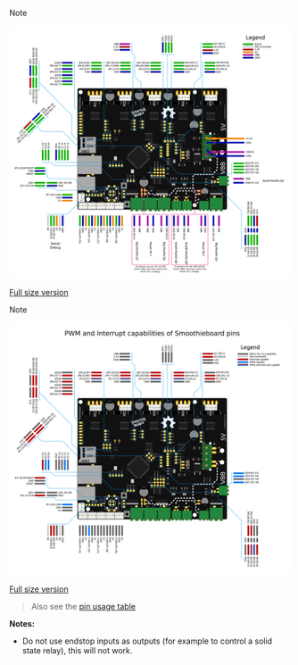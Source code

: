 
> [!NOTE]

<img src="https://github.com/Bouni/smoothieboard-graphics/blob/master/smoothieboard-wiring.png?raw=true" alt="Smoothieboard Wiring" width=600>

> 
[Full size version](https://raw.githubusercontent.com/Bouni/smoothieboard-graphics/master/smoothieboard-wiring.png?raw=true)

> [!NOTE]

<img src="https://github.com/Bouni/smoothieboard-graphics/blob/master/smoothieboard-pin-capabilities.png?raw=true" alt="Smoothieboard Pin Capabilities" width=600>

> 
[Full size version](https://github.com/Bouni/smoothieboard-graphics/blob/master/smoothieboard-pin-capabilities.png?raw=true)
> 
> Also see the [pin usage table](lpc1769-pin-usage.md)

**Notes:**
- Do not use endstop inputs as outputs (for example to control a solid state relay), this will not work.
